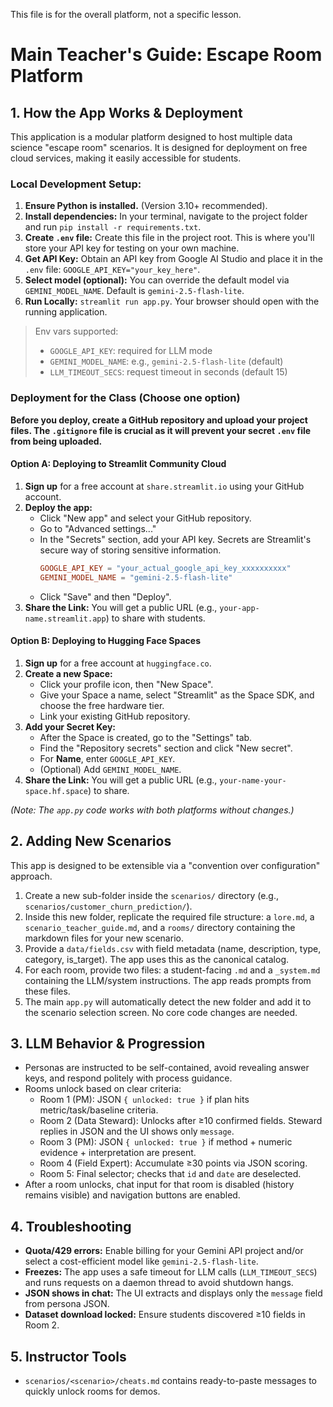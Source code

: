 This file is for the overall platform, not a specific lesson.

# Main Teacher's Guide: Escape Room Platform

## 1. How the App Works & Deployment

This application is a modular platform designed to host multiple data science "escape room" scenarios. It is designed for deployment on free cloud services, making it easily accessible for students.

### Local Development Setup:
1.  **Ensure Python is installed.** (Version 3.10+ recommended).
2.  **Install dependencies:** In your terminal, navigate to the project folder and run `pip install -r requirements.txt`.
3.  **Create `.env` file:** Create this file in the project root. This is where you'll store your API key for testing on your own machine.
4.  **Get API Key:** Obtain an API key from Google AI Studio and place it in the `.env` file: `GOOGLE_API_KEY="your_key_here"`.
5.  **Select model (optional):** You can override the default model via `GEMINI_MODEL_NAME`. Default is `gemini-2.5-flash-lite`.
6.  **Run Locally:** `streamlit run app.py`. Your browser should open with the running application.

> Env vars supported:
> - `GOOGLE_API_KEY`: required for LLM mode
> - `GEMINI_MODEL_NAME`: e.g., `gemini-2.5-flash-lite` (default)
> - `LLM_TIMEOUT_SECS`: request timeout in seconds (default 15)

### Deployment for the Class (Choose one option)
**Before you deploy, create a GitHub repository and upload your project files. The `.gitignore` file is crucial as it will prevent your secret `.env` file from being uploaded.**

#### Option A: Deploying to Streamlit Community Cloud
1.  **Sign up** for a free account at `share.streamlit.io` using your GitHub account.
2.  **Deploy the app:**
    - Click "New app" and select your GitHub repository.
    - Go to "Advanced settings..."
    - In the "Secrets" section, add your API key. Secrets are Streamlit's secure way of storing sensitive information.
      ```toml
      GOOGLE_API_KEY = "your_actual_google_api_key_xxxxxxxxxx"
      GEMINI_MODEL_NAME = "gemini-2.5-flash-lite"
      ```
    - Click "Save" and then "Deploy".
3.  **Share the Link:** You will get a public URL (e.g., `your-app-name.streamlit.app`) to share with students.

#### Option B: Deploying to Hugging Face Spaces
1.  **Sign up** for a free account at `huggingface.co`.
2.  **Create a new Space:**
    - Click your profile icon, then "New Space".
    - Give your Space a name, select "Streamlit" as the Space SDK, and choose the free hardware tier.
    - Link your existing GitHub repository.
3.  **Add your Secret Key:**
    - After the Space is created, go to the "Settings" tab.
    - Find the "Repository secrets" section and click "New secret".
    - For **Name**, enter `GOOGLE_API_KEY`.
    - (Optional) Add `GEMINI_MODEL_NAME`.
4.  **Share the Link:** You will get a public URL (e.g., `your-name-your-space.hf.space`) to share.

*(Note: The `app.py` code works with both platforms without changes.)*

## 2. Adding New Scenarios
This app is designed to be extensible via a "convention over configuration" approach.
1.  Create a new sub-folder inside the `scenarios/` directory (e.g., `scenarios/customer_churn_prediction/`).
2.  Inside this new folder, replicate the required file structure: a `lore.md`, a `scenario_teacher_guide.md`, and a `rooms/` directory containing the markdown files for your new scenario.
3.  Provide a `data/fields.csv` with field metadata (name, description, type, category, is_target). The app uses this as the canonical catalog.
4.  For each room, provide two files: a student-facing `.md` and a `_system.md` containing the LLM/system instructions. The app reads prompts from these files.
5.  The main `app.py` will automatically detect the new folder and add it to the scenario selection screen. No core code changes are needed.

## 3. LLM Behavior & Progression
- Personas are instructed to be self-contained, avoid revealing answer keys, and respond politely with process guidance.
- Rooms unlock based on clear criteria:
  - Room 1 (PM): JSON `{ unlocked: true }` if plan hits metric/task/baseline criteria.
  - Room 2 (Data Steward): Unlocks after ≥10 confirmed fields. Steward replies in JSON and the UI shows only `message`.
  - Room 3 (PM): JSON `{ unlocked: true }` if method + numeric evidence + interpretation are present.
  - Room 4 (Field Expert): Accumulate ≥30 points via JSON scoring.
  - Room 5: Final selector; checks that `id` and `date` are deselected.
- After a room unlocks, chat input for that room is disabled (history remains visible) and navigation buttons are enabled.

## 4. Troubleshooting
- **Quota/429 errors:** Enable billing for your Gemini API project and/or select a cost-efficient model like `gemini-2.5-flash-lite`.
- **Freezes:** The app uses a safe timeout for LLM calls (`LLM_TIMEOUT_SECS`) and runs requests on a daemon thread to avoid shutdown hangs.
- **JSON shows in chat:** The UI extracts and displays only the `message` field from persona JSON.
- **Dataset download locked:** Ensure students discovered ≥10 fields in Room 2.

## 5. Instructor Tools
- `scenarios/<scenario>/cheats.md` contains ready-to-paste messages to quickly unlock rooms for demos.

